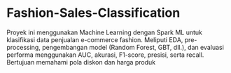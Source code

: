 # Fashion-Sales-Classification
Proyek ini menggunakan Machine Learning dengan Spark ML untuk klasifikasi data penjualan e-commerce fashion. Meliputi EDA, pre-processing, pengembangan model (Random Forest, GBT, dll.), dan evaluasi performa menggunakan AUC, akurasi, F1-score, presisi, serta recall. Bertujuan memahami pola diskon dan harga produk
